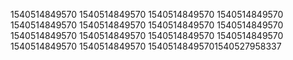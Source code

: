 1540514849570
1540514849570
1540514849570
1540514849570
1540514849570
1540514849570
1540514849570
1540514849570
1540514849570
1540514849570
1540514849570
1540514849570
1540514849570
1540514849570
15405148495701540527958337